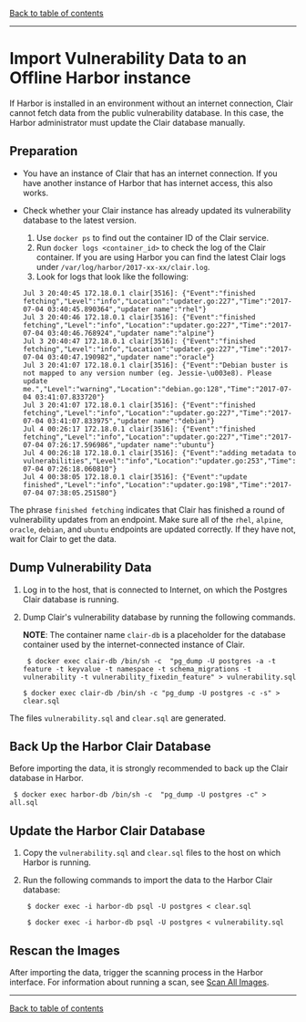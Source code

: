 [Back to table of contents](../../index.md)

----------

# Import Vulnerability Data to an Offline Harbor instance

If Harbor is installed in an environment without an internet connection, Clair cannot fetch data from the public vulnerability database. In this case, the Harbor administrator must update the Clair database manually.

## Preparation

- You have an instance of Clair that has an internet connection. If you have another instance of Harbor that has internet access, this also works.
- Check whether your Clair instance has already updated its vulnerability database to the latest version.

   1. Use `docker ps` to find out the container ID of the Clair service.
   1. Run `docker logs <container_id>` to check the log of the Clair container. If you are using Harbor you can find the latest Clair logs under `/var/log/harbor/2017-xx-xx/clair.log`.
   1. Look for logs that look like the following:
    ```
    Jul 3 20:40:45 172.18.0.1 clair[3516]: {"Event":"finished fetching","Level":"info","Location":"updater.go:227","Time":"2017-07-04 03:40:45.890364","updater name":"rhel"}
    Jul 3 20:40:46 172.18.0.1 clair[3516]: {"Event":"finished fetching","Level":"info","Location":"updater.go:227","Time":"2017-07-04 03:40:46.768924","updater name":"alpine"}
    Jul 3 20:40:47 172.18.0.1 clair[3516]: {"Event":"finished fetching","Level":"info","Location":"updater.go:227","Time":"2017-07-04 03:40:47.190982","updater name":"oracle"}
    Jul 3 20:41:07 172.18.0.1 clair[3516]: {"Event":"Debian buster is not mapped to any version number (eg. Jessie-\u003e8). Please update me.","Level":"warning","Location":"debian.go:128","Time":"2017-07-04 03:41:07.833720"}
    Jul 3 20:41:07 172.18.0.1 clair[3516]: {"Event":"finished fetching","Level":"info","Location":"updater.go:227","Time":"2017-07-04 03:41:07.833975","updater name":"debian"}
    Jul 4 00:26:17 172.18.0.1 clair[3516]: {"Event":"finished fetching","Level":"info","Location":"updater.go:227","Time":"2017-07-04 07:26:17.596986","updater name":"ubuntu"}
    Jul 4 00:26:18 172.18.0.1 clair[3516]: {"Event":"adding metadata to vulnerabilities","Level":"info","Location":"updater.go:253","Time":"2017-07-04 07:26:18.060810"}
    Jul 4 00:38:05 172.18.0.1 clair[3516]: {"Event":"update finished","Level":"info","Location":"updater.go:198","Time":"2017-07-04 07:38:05.251580"}
    ```
The phrase `finished fetching` indicates that Clair has finished a round of vulnerability updates from an endpoint. Make sure all of the `rhel`, `alpine`, `oracle`, `debian`, and `ubuntu` endpoints are updated correctly. If they have not, wait for Clair to get the data.

## Dump Vulnerability Data 

1. Log in to the host, that is connected to Internet, on which the Postgres Clair database is running.
1. Dump Clair's vulnerability database by running the following commands.

   **NOTE**: The container name `clair-db` is a placeholder for the database container used by the internet-connected instance of Clair.

   ```
    $ docker exec clair-db /bin/sh -c  "pg_dump -U postgres -a -t feature -t keyvalue -t namespace -t schema_migrations -t vulnerability -t vulnerability_fixedin_feature" > vulnerability.sql
   ```
   
   ```   
   $ docker exec clair-db /bin/sh -c "pg_dump -U postgres -c -s" > clear.sql
   ```

The files `vulnerability.sql` and `clear.sql` are generated.

## Back Up the Harbor Clair Database

Before importing the data, it is strongly recommended to back up the Clair database in Harbor.

```
 $ docker exec harbor-db /bin/sh -c  "pg_dump -U postgres -c" > all.sql
```

## Update the Harbor Clair Database

1. Copy the `vulnerability.sql` and `clear.sql` files to the host on which Harbor is running. 
1. Run the following commands to import the data to the Harbor Clair database:

   ```
    $ docker exec -i harbor-db psql -U postgres < clear.sql
   ```
   ```   
    $ docker exec -i harbor-db psql -U postgres < vulnerability.sql
   ```

## Rescan the Images

After importing the data, trigger the scanning process in the Harbor interface. For information about running a scan, see [Scan All Images](scan_all_images.md).

----------

[Back to table of contents](../../index.md)

